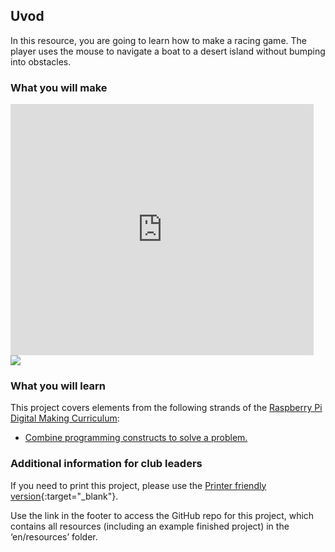 ## Uvod

In this resource, you are going to learn how to make a racing game. The player uses the mouse to navigate a boat to a desert island without bumping into obstacles.

### What you will make

<div class="scratch-preview">
  <iframe allowtransparency="true" width="485" height="402" src="https://scratch.mit.edu/projects/embed/63957956/?autostart=false" frameborder="0"></iframe>
  <img src="images/boat-final.png">
</div>

### What you will learn

This project covers elements from the following strands of the [Raspberry Pi Digital Making Curriculum](http://rpf.io/curriculum):

+ [Combine programming constructs to solve a problem.](https://www.raspberrypi.org/curriculum/programming/builder)

### Additional information for club leaders

If you need to print this project, please use the [Printer friendly version](https://projects.raspberrypi.org/en/projects/boat-race/print){:target="_blank"}.

Use the link in the footer to access the GitHub repo for this project, which contains all resources (including an example finished project) in the ‘en/resources’ folder.